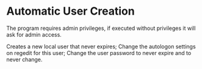 # Automatic User Creation

The program requires admin privileges, if executed without privileges it will ask for admin access.

Creates a new local user that never expires;
Change the autologon settings on regedit for this user;
Change the user password to never expire and to never change.
